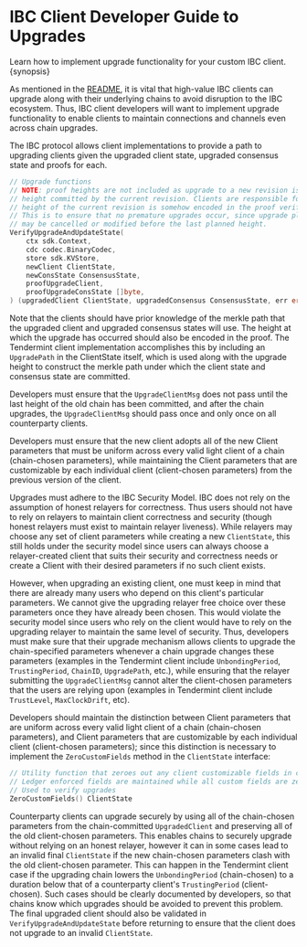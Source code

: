 <!--
order: 2
-->

# IBC Client Developer Guide to Upgrades

Learn how to implement upgrade functionality for your custom IBC client. {synopsis}

As mentioned in the [README](./README.md), it is vital that high-value IBC clients can upgrade along with their underlying chains to avoid disruption to the IBC ecosystem. Thus, IBC client developers will want to implement upgrade functionality to enable clients to maintain connections and channels even across chain upgrades.

The IBC protocol allows client implementations to provide a path to upgrading clients given the upgraded client state, upgraded consensus state and proofs for each.

```go
// Upgrade functions
// NOTE: proof heights are not included as upgrade to a new revision is expected to pass only on the last
// height committed by the current revision. Clients are responsible for ensuring that the planned last
// height of the current revision is somehow encoded in the proof verification process.
// This is to ensure that no premature upgrades occur, since upgrade plans committed to by the counterparty
// may be cancelled or modified before the last planned height.
VerifyUpgradeAndUpdateState(
    ctx sdk.Context,
    cdc codec.BinaryCodec,
    store sdk.KVStore,
    newClient ClientState,
    newConsState ConsensusState,
    proofUpgradeClient,
    proofUpgradeConsState []byte,
) (upgradedClient ClientState, upgradedConsensus ConsensusState, err error)
```

Note that the clients should have prior knowledge of the merkle path that the upgraded client and upgraded consensus states will use. The height at which the upgrade has occurred should also be encoded in the proof. The Tendermint client implementation accomplishes this by including an `UpgradePath` in the ClientState itself, which is used along with the upgrade height to construct the merkle path under which the client state and consensus state are committed.

Developers must ensure that the `UpgradeClientMsg` does not pass until the last height of the old chain has been committed, and after the chain upgrades, the `UpgradeClientMsg` should pass once and only once on all counterparty clients.

Developers must ensure that the new client adopts all of the new Client parameters that must be uniform across every valid light client of a chain (chain-chosen parameters), while maintaining the Client parameters that are customizable by each individual client (client-chosen parameters) from the previous version of the client.

Upgrades must adhere to the IBC Security Model. IBC does not rely on the assumption of honest relayers for correctness. Thus users should not have to rely on relayers to maintain client correctness and security (though honest relayers must exist to maintain relayer liveness). While relayers may choose any set of client parameters while creating a new `ClientState`, this still holds under the security model since users can always choose a relayer-created client that suits their security and correctness needs or create a Client with their desired parameters if no such client exists.

However, when upgrading an existing client, one must keep in mind that there are already many users who depend on this client's particular parameters. We cannot give the upgrading relayer free choice over these parameters once they have already been chosen. This would violate the security model since users who rely on the client would have to rely on the upgrading relayer to maintain the same level of security. Thus, developers must make sure that their upgrade mechanism allows clients to upgrade the chain-specified parameters whenever a chain upgrade changes these parameters (examples in the Tendermint client include `UnbondingPeriod`, `TrustingPeriod`, `ChainID`, `UpgradePath`, etc.), while ensuring that the relayer submitting the `UpgradeClientMsg` cannot alter the client-chosen parameters that the users are relying upon (examples in Tendermint client include `TrustLevel`, `MaxClockDrift`, etc).

Developers should maintain the distinction between Client parameters that are uniform across every valid light client of a chain (chain-chosen parameters), and Client parameters that are customizable by each individual client (client-chosen parameters); since this distinction is necessary to implement the `ZeroCustomFields` method in the `ClientState` interface:

```go
// Utility function that zeroes out any client customizable fields in client state
// Ledger enforced fields are maintained while all custom fields are zero values
// Used to verify upgrades
ZeroCustomFields() ClientState
```

Counterparty clients can upgrade securely by using all of the chain-chosen parameters from the chain-committed `UpgradedClient` and preserving all of the old client-chosen parameters. This enables chains to securely upgrade without relying on an honest relayer, however it can in some cases lead to an invalid final `ClientState` if the new chain-chosen parameters clash with the old client-chosen parameter. This can happen in the Tendermint client case if the upgrading chain lowers the `UnbondingPeriod` (chain-chosen) to a duration below that of a counterparty client's `TrustingPeriod` (client-chosen). Such cases should be clearly documented by developers, so that chains know which upgrades should be avoided to prevent this problem. The final upgraded client should also be validated in `VerifyUpgradeAndUpdateState` before returning to ensure that the client does not upgrade to an invalid `ClientState`.
